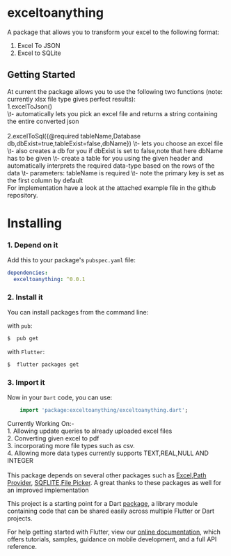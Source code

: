 # exceltoanything

A package that allows you to transform your excel to the following format:
1. Excel To JSON
2. Excel to SQLite

## Getting Started


At current the package allows you to use the following two functions (note: currently xlsx file type gives perfect results):<br />
1.excelToJson()<br />
    \t- automatically lets you pick an excel file and returns a string containing the entire converted json<br /><br />
2.excelToSql({@required tableName,Database db,dbExist=true,tableExist=false,dbName})
    \t- lets you choose an excel file
    \t- also creates a db for you if dbExist is set to false,note that here dbName has to be given
    \t- create a table for you using the given header and automatically interprets the required data-type based on the rows of the data
    \t- parameters: tableName is required
    \t- note the primary key is set as the first column by default
<br />
For implementation have a look at the attached example file in the github repository.       

# Installing

### 1. Depend on it
Add this to your package's `pubspec.yaml` file:

```yaml
dependencies:
  exceltoanything: ^0.0.1
```

### 2. Install it

You can install packages from the command line:

with `pub`:

```css
$  pub get
```

with `Flutter`:

```css
$  flutter packages get
```

### 3. Import it

Now in your `Dart` code, you can use: 

````dart
    import 'package:exceltoanything/exceltoanything.dart';
````


Currently Working On:-<br />
    1. Allowing update queries to already uploaded excel files<br />
    2. Converting given excel to pdf<br />
    3. incorporating more file types such as csv.<br />
    4. Allowing more data types currently supports TEXT,REAL,NULL AND INTEGER<br />
<br />
This package depends on several other packages such as [Excel](https://www.pub.dev/packages/excel),[Path Provider](https://pub.dev/packages/path_provider),
[SQFLITE](https://pub.dev/packages/sqflite),[File Picker](https://pub.dev/packages/file_picker). A great thanks to these packages as well for an improved implementation

This project is a starting point for a Dart
[package](https://flutter.dev/developing-packages/),
a library module containing code that can be shared easily across
multiple Flutter or Dart projects.

For help getting started with Flutter, view our 
[online documentation](https://flutter.dev/docs), which offers tutorials, 
samples, guidance on mobile development, and a full API reference.
